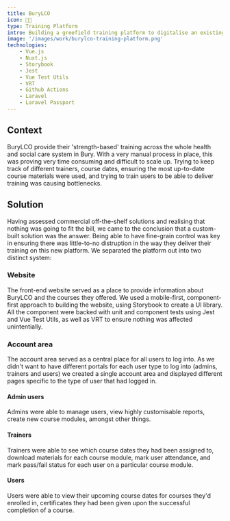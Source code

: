 ```yaml
---
title: BuryLCO
icon: 🧑‍🏫
type: Training Platform
intro: Building a greefield training platform to digitalise an existing archaic process of providing training.
image: '/images/work/burylco-training-platform.png'
technologies:
    - Vue.js
    - Nuxt.js
    - Storybook
    - Jest
    - Vue Test Utils
    - VRT
    - Github Actions
    - Laravel
    - Laravel Passport
---
```


## Context
BuryLCO provide their 'strength-based' training across the whole health and social care system in Bury. With a very manual process in place, this was proving very time consuming and difficult to scale up. Trying to keep track of different trainers, course dates, ensuring the most up-to-date course materials were used, and trying to train users to be able to deliver training was causing bottlenecks.

## Solution
Having assessed commercial off-the-shelf solutions and realising that nothing was going to fit the bill, we came to the conclusion that a custom-built solution was the answer. Being able to have fine-grain control was key in ensuring there was little-to-no distruption in the way they deliver their training on this new platform. We separated the platform out into two distinct system:

### Website
The front-end website served as a place to provide information about BuryLCO and the courses they offered. We used a mobile-first, component-first approach to building the website, using Storybook to create a UI library. All the component were backed with unit and component tests using Jest and Vue Test Utils, as well as VRT to ensure nothing was affected unintentially.

### Account area
The account area served as a central place for all users to log into. As we didn't want to have different portals for each user type to log into (admins, trainers and users) we created a single account area and displayed different pages specific to the type of user that had logged in.

#### Admin users
Admins were able to manage users, view highly customisable reports, create new course modules, amongst other things.

#### Trainers
Trainers were able to see which course dates they had been assigned to, download materials for each course module, mark user attendance, and mark pass/fail status for each user on a particular course module.

#### Users
Users were able to view their upcoming course dates for courses they'd enrolled in, certificates they had been given upon the successful completion of a course.
